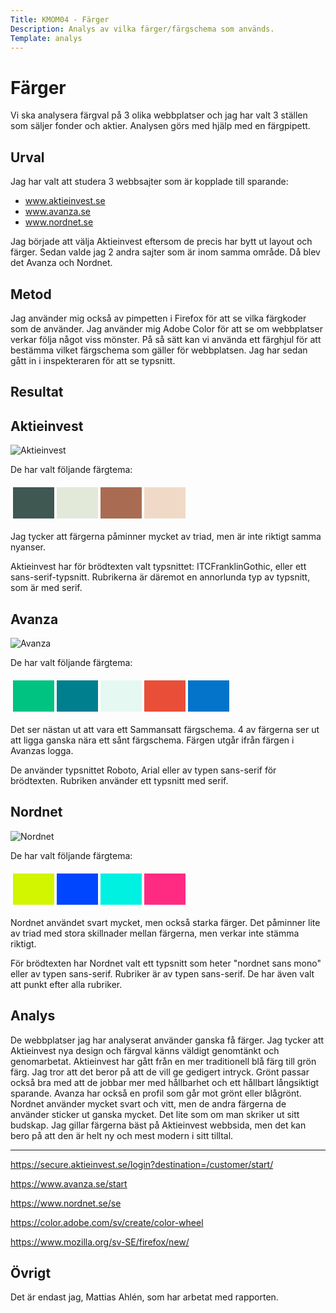 ```yaml
---
Title: KMOM04 - Färger
Description: Analys av vilka färger/färgschema som används.
Template: analys
---
```


Färger
=======================

Vi ska analysera färgval på 3 olika webbplatser och jag har valt 3 ställen som säljer fonder och aktier. Analysen görs med hjälp med en färgpipett.

Urval
-----------------------
Jag har valt att studera 3 webbsajter som är kopplade till sparande:
* www.aktieinvest.se
* www.avanza.se
* www.nordnet.se

Jag började att välja Aktieinvest eftersom de precis har bytt ut layout och färger. Sedan valde jag 2 andra sajter som är inom samma område. Då blev det Avanza och Nordnet.


Metod
-----------------------
Jag använder mig också av pimpetten i Firefox för att se vilka färgkoder som de använder.
Jag använder mig Adobe Color för att se om webbplatser verkar följa något viss mönster. På så sätt kan vi använda ett färghjul för att bestämma vilket färgschema som gäller för webbplatsen. Jag har sedan gått in i inspekteraren för att se typsnitt.

Resultat
-----------------------
## Aktieinvest
![Aktieinvest](../../portfolio/assets/img/aktieinvest.jpg "Aktieinvest")

De har valt följande färgtema:

<table style="border-spacing: 4px; border-collapse: separate">
<tr>
<td style="height: 50px; width: 50px; background-color: #405852">
<td style="height: 50px; width: 50px; background-color: #e3e9d9">
<td style="height: 50px; width: 50px; background-color: #a96c52">
<td style="height: 50px; width: 50px; background-color: #f0dac7">
</tr>
</table>

Jag tycker att färgerna påminner mycket av triad, men är inte riktigt samma nyanser.

Aktieinvest har för brödtexten valt typsnittet: ITCFranklinGothic, eller ett sans-serif-typsnitt. Rubrikerna är däremot en annorlunda typ av typsnitt, som är med serif.

## Avanza
![Avanza](../../portfolio/assets/img/avanza.jpg "Avanza")

De har valt följande färgtema:

<table style="border-spacing: 4px; border-collapse: separate">
<tr>
<td style="height: 50px; width: 50px; background-color: #00c281">
<td style="height: 50px; width: 50px; background-color: #007f8f">
<td style="height: 50px; width: 50px; background-color: #e5f8f2">
<td style="height: 50px; width: 50px; background-color: #e94f38">
<td style="height: 50px; width: 50px; background-color: #0474ca">
</tr>
</table>

Det ser nästan ut att vara ett Sammansatt färgschema. 4 av färgerna ser ut att ligga ganska nära ett sånt färgschema. Färgen utgår ifrån färgen i Avanzas logga.

De använder typsnittet Roboto, Arial eller av typen sans-serif för brödtexten. Rubriken använder ett typsnitt med serif.

## Nordnet
![Nordnet](../../portfolio/assets/img/nordnet.jpg "Nordnet")

De har valt följande färgtema:

<table style="border-spacing: 4px; border-collapse: separate">
<tr>
<td style="height: 50px; width: 50px; background-color: #d2f500">
<td style="height: 50px; width: 50px; background-color: #0046ff">
<td style="height: 50px; width: 50px; background-color: #00f0e1">
<td style="height: 50px; width: 50px; background-color: #ff2b83">
</tr>
</table>

Nordnet användet svart mycket, men också starka färger. Det påminner lite av triad med stora skillnader mellan färgerna, men verkar inte stämma riktigt.

För brödtexten har Nordnet valt ett typsnitt som heter "nordnet sans mono" eller av typen sans-serif. Rubriker är av typen sans-serif. De har även valt att punkt efter alla rubriker.

Analys
-----------------------
De webbplatser jag har analyserat använder ganska få färger. Jag tycker att Aktieinvest nya design och färgval känns väldigt genomtänkt och genomarbetat. Aktieinvest har gått från en mer traditionell blå färg till grön färg. Jag tror att det beror på att de vill ge gedigert intryck. Grönt passar också bra med att de jobbar mer med hållbarhet och ett hållbart långsiktigt sparande. Avanza har också en profil som går mot grönt eller blågrönt. Nordnet använder mycket svart och vitt, men de andra färgerna de använder sticker ut ganska mycket. Det lite som om man skriker ut sitt budskap. Jag gillar färgerna bäst på Aktieinvest webbsida, men det kan bero på att den är helt ny och mest modern i sitt tilltal.

-----------------------
https://secure.aktieinvest.se/login?destination=/customer/start/

https://www.avanza.se/start

https://www.nordnet.se/se

https://color.adobe.com/sv/create/color-wheel

https://www.mozilla.org/sv-SE/firefox/new/

Övrigt
-----------------------
Det är endast jag, Mattias Ahlén, som har arbetat med rapporten.
